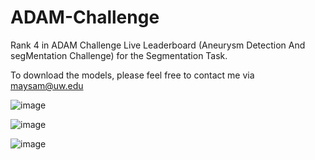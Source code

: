 # ADAM-Challenge
Rank 4 in ADAM Challenge Live Leaderboard (Aneurysm Detection And segMentation Challenge) for the Segmentation Task. <br />

To download the models, please feel free to contact me via maysam@uw.edu   <br />

![image](https://user-images.githubusercontent.com/125511615/219223737-a501e5bd-2596-46e9-87b1-ade53025554b.png)

![image](https://user-images.githubusercontent.com/125511615/219178638-08379c49-988e-47ad-95ed-2b270ba6e944.png)

![image](https://user-images.githubusercontent.com/125511615/219178878-55cfbc53-fd9f-4e4c-9b50-8cd96ae59d9c.png)













